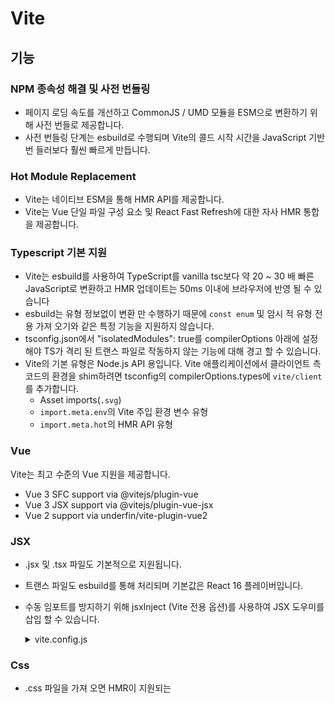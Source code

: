# Vite

## 기능

### NPM 종속성 해결 및 사전 번들링

- 페이지 로딩 속도를 개선하고 CommonJS / UMD 모듈을 ESM으로 변환하기 위해 사전 번들로 제공합니다.
- 사전 번들링 단계는 esbuild로 수행되며 Vite의 콜드 시작 시간을 JavaScript 기반 번 들러보다 훨씬 빠르게 만듭니다.

### Hot Module Replacement

- Vite는 네이티브 ESM을 통해 HMR API를 제공합니다.
- Vite는 Vue 단일 파일 구성 요소 및 React Fast Refresh에 대한 자사 HMR 통합을 제공합니다.

### Typescript 기본 지원

- Vite는 esbuild를 사용하여 TypeScript를 vanilla tsc보다 약 20 ~ 30 배 빠른 JavaScript로 변환하고 HMR 업데이트는 50ms 이내에 브라우저에 반영 될 수 있습니다
- esbuild는 유형 정보없이 변환 만 수행하기 때문에 `const enum` 및 암시 적 유형 전용 가져 오기와 같은 특정 기능을 지원하지 않습니다.
- tsconfig.json에서 "isolatedModules": true를 compilerOptions 아래에 설정해야 TS가 격리 된 트랜스 파일로 작동하지 않는 기능에 대해 경고 할 수 있습니다.
- Vite의 기본 유형은 Node.js API 용입니다. Vite 애플리케이션에서 클라이언트 측 코드의 환경을 shim하려면 tsconfig의 compilerOptions.types에 `vite/client`를 추가합니다.
  - Asset imports(`.svg`)
  - `import.meta.env`의 Vite 주입 환경 변수 유형
  - `import.meta.hot`의 HMR API 유형

### Vue

Vite는 최고 수준의 Vue 지원을 제공합니다.

- Vue 3 SFC support via @vitejs/plugin-vue
- Vue 3 JSX support via @vitejs/plugin-vue-jsx
- Vue 2 support via underfin/vite-plugin-vue2

### JSX

- .jsx 및 .tsx 파일도 기본적으로 지원됩니다.
- 트랜스 파일도 esbuild를 통해 처리되며 기본값은 React 16 플레이버입니다.
- 수동 임포트를 방지하기 위해 jsxInject (Vite 전용 옵션)를 사용하여 JSX 도우미를 삽입 할 수 있습니다. <br/>
  <details>
    <summary>vite.config.js</summary>
    <div>

  ```js
  // vite.config.js
  export default {
    esbuild: {
      jsxInject: `import React from 'react'`,
    },
  };
  ```

    </div>
  </details>

### Css

- .css 파일을 가져 오면 HMR이 지원되는 <style> 태그를 통해 해당 콘텐츠가 페이지에 삽입됩니다. 처리 된 CSS를 모듈의 `default export`로 문자열로 검색 할 수도 있습니다.
- Vite는 postcss-import를 통해 CSS @import 인라인을 지원하도록 사전 구성되어 있습니다.
- Vite 별칭은 CSS @import에도 적용됩니다. 또한 가져온 파일이 다른 디렉토리에 있더라도 모든 CSS url () 참조는 정확성을 보장하기 위해 항상 자동으로 리베이스됩니다.
- .module.css로 끝나는 모든 CSS 파일은 CSS 모듈 파일로 간주됩니다. 이러한 파일을 가져 오면 해당 모듈 객체가 반환됩니다. <br/>
  <details>
  <summary>open</summary>
  <div>

  ```css
  /* example.module.css */
  .red {
    color: red;
  }
  ```

  ```js
  import classes from "./example.module.css";
  document.getElementById("foo").className = classes.red;
  ```

  </div>
  </details>

### CSS 전처리기

- Vite는 최신 브라우저만을 대상으로하기 때문에 CSSWG 초안 (예 : `postcss-nesting`)을 구현하고 일반 미래 표준 호환 CSS를 작성하는 PostCSS 플러그인과 함께 기본 CSS 변수를 사용하는 것이 좋습니다.
- 즉, Vite는 .scss, .sass, .less, .styl 및 .stylus 파일에 대한 기본 지원을 제공합니다. Vite 전용 플러그인을 설치할 필요는 없지만 해당 전 처리기 자체를 설치해야합니다.

```sh
# .scss and .sass
npm install -D sass

# .less
npm install -D less

# .styl and .stylus
npm install -D stylus
```

- 파일 확장자에 `.module`을 추가하여 전처리 기와 결합 된 CSS 모듈을 사용할 수도 있습니다 (예 : `style.module.scss`).

### Static Assets

- 정적 자산을 가져 오면 제공 될 때 해결 된 공개 URL이 반환됩니다.

```js
import imgUrl from "./img.png";
document.getElementById("hero-img").src = imgUrl;
```

### JSON

```js
// import the entire object
import json from "./example.json";
// import a root field as named exports - helps with treeshaking!
import { field } from "./example.json";
```

### Glob Import

- Vite는 특별한 `import.meta.glob` 함수를 통해 파일 시스템에서 여러 모듈 가져 오기를 지원합니다.

```js
const modules = import.meta.glob("./dir/*.js");
```

```js
// code produced by vite
const modules = {
  "./dir/foo.js": () => import("./dir/foo.js"),
  "./dir/bar.js": () => import("./dir/bar.js"),
};
```

```js
for (const path in modules) {
  modules[path]().then((mod) => {
    console.log(path, mod);
  });
}
```

- 일치하는 파일은 기본적으로 동적 가져 오기를 통해 지연로드되며 빌드 중에 별도의 청크로 분할됩니다.
- 모든 모듈을 직접 가져 오려면 (예 : 먼저 적용 할 이러한 모듈의 부작용에 의존) import.meta.globEager를 대신 사용할 수 있습니다.

```js
const modules = import.meta.globEager("./dir/*.js");
```

```js
// code produced by vite
import * as __glob__0_0 from "./dir/foo.js";
import * as __glob__0_1 from "./dir/bar.js";
const modules = {
  "./dir/foo.js": __glob__0_0,
  "./dir/bar.js": __glob__0_1,
};
```

- 이것은 Vite 전용 기능이며 웹 또는 ES 표준이 아닙니다.
- glob 패턴은 가져 오기 지정자처럼 처리됩니다. 상대적 (./로 시작) 또는 절대적 (/로 시작, 프로젝트 루트에 상대적으로 확인)이어야합니다.

### Web Assembly

- 미리 컴파일 된 `.wasm` 파일을 직접 가져올 수 있습니다.
- `default export`는 wasm 인스턴스의 내보내기 개체에 대한 Promise를 반환하는 초기화 함수입니다.

```js
import init from "./example.wasm";

init().then((exports) => {
  exports.test();
});
```

- init 함수는 WebAssembly.instantiate에 전달 된 imports 객체를 두 번째 인수로 사용할 수도 있습니다.

```js
init({
  imports: {
    someFunc: () => {
      /* ... */
    },
  },
}).then(() => {
  /* ... */
});
```

### Web Workers

- 웹 워커 스크립트는 import 요청에 `?worker`를 추가하여 직접 가져올 수 있습니다.
- `default export`는 커스텀 워커 생성자입니다.

```js
import MyWorker from "./worker?worker";

const worker = new MyWorker();
```

### Build Optimizations

> 빌드 프로세스의 일부로 자동으로 적용되며 비활성화하지 않는 한 명시적인 구성이 필요하지 않습니다.

- CSS Code Splitting
- Preload Directives Generation
- Async Chunk Loading Optimization
